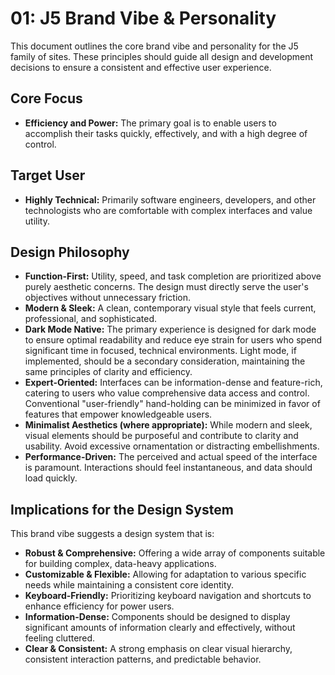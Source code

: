 # 01: J5 Brand Vibe & Personality

This document outlines the core brand vibe and personality for the J5 family of sites. These principles should guide all design and development decisions to ensure a consistent and effective user experience.

## Core Focus

- **Efficiency and Power:** The primary goal is to enable users to accomplish their tasks quickly, effectively, and with a high degree of control.

## Target User

- **Highly Technical:** Primarily software engineers, developers, and other technologists who are comfortable with complex interfaces and value utility.

## Design Philosophy

- **Function-First:** Utility, speed, and task completion are prioritized above purely aesthetic concerns. The design must directly serve the user's objectives without unnecessary friction.
- **Modern & Sleek:** A clean, contemporary visual style that feels current, professional, and sophisticated.
- **Dark Mode Native:** The primary experience is designed for dark mode to ensure optimal readability and reduce eye strain for users who spend significant time in focused, technical environments. Light mode, if implemented, should be a secondary consideration, maintaining the same principles of clarity and efficiency.
- **Expert-Oriented:** Interfaces can be information-dense and feature-rich, catering to users who value comprehensive data access and control. Conventional "user-friendly" hand-holding can be minimized in favor of features that empower knowledgeable users.
- **Minimalist Aesthetics (where appropriate):** While modern and sleek, visual elements should be purposeful and contribute to clarity and usability. Avoid excessive ornamentation or distracting embellishments.
- **Performance-Driven:** The perceived and actual speed of the interface is paramount. Interactions should feel instantaneous, and data should load quickly.

## Implications for the Design System

This brand vibe suggests a design system that is:

- **Robust & Comprehensive:** Offering a wide array of components suitable for building complex, data-heavy applications.
- **Customizable & Flexible:** Allowing for adaptation to various specific needs while maintaining a consistent core identity.
- **Keyboard-Friendly:** Prioritizing keyboard navigation and shortcuts to enhance efficiency for power users.
- **Information-Dense:** Components should be designed to display significant amounts of information clearly and effectively, without feeling cluttered.
- **Clear & Consistent:** A strong emphasis on clear visual hierarchy, consistent interaction patterns, and predictable behavior.
